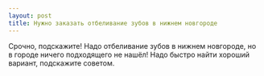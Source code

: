 ```yaml
---
layout: post 
title: Нужно заказать отбеливание зубов в нижнем новгороде 
--- 
```

Срочно, подскажите! Надо отбеливание зубов в нижнем новгороде, но в городе ничего подходящего не нашёл! Надо быстро найти хороший вариант, подскажите советом.